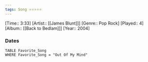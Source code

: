 ```yaml
---
tags: Song ⭐⭐⭐⭐⭐ 
---
```

[Time:: 3:33]
[Artist:: [[James Blunt]]]
[Genre:: Pop Rock]
[Played:: 4]
[Album:: [[Back to Bedlam]]]
[Year:: 2004]
### Dates
````dataview
TABLE Favorite_Song
WHERE Favorite_Song = "Out Of My Mind"
````